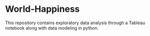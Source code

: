 # World-Happiness
This repository contains exploratory data analysis through a Tableau notebook along with data modeling in python.
